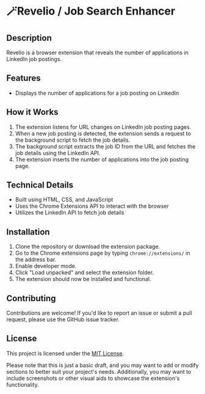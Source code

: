 

🪄Revelio / Job Search Enhancer
==========================

**Description**
---------------

Revelio is a browser extension that reveals the number of applications in LinkedIn job postings.

**Features**
------------

* Displays the number of applications for a job posting on LinkedIn


**How it Works**
----------------

1. The extension listens for URL changes on LinkedIn job posting pages.
2. When a new job posting is detected, the extension sends a request to the background script to fetch the job details.
3. The background script extracts the job ID from the URL and fetches the job details using the LinkedIn API.
4. The extension inserts the number of applications into the job posting page.

**Technical Details**
--------------------

* Built using HTML, CSS, and JavaScript
* Uses the Chrome Extensions API to interact with the browser
* Utilizes the LinkedIn API to fetch job details

**Installation**
---------------

1. Clone the repository or download the extension package.
2. Go to the Chrome extensions page by typing `chrome://extensions/` in the address bar.
3. Enable developer mode.
4. Click "Load unpacked" and select the extension folder.
5. The extension should now be installed and functional.

**Contributing**
---------------

Contributions are welcome! If you'd like to report an issue or submit a pull request, please use the GitHub issue tracker.

**License**
-------

This project is licensed under the [MIT License](https://opensource.org/licenses/MIT).

Please note that this is just a basic draft, and you may want to add or modify sections to better suit your project's needs. Additionally, you may want to include screenshots or other visual aids to showcase the extension's functionality.